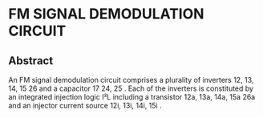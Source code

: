 # FM SIGNAL DEMODULATION CIRCUIT

## Abstract
An FM signal demodulation circuit comprises a plurality of inverters 12, 13, 14, 15 26 and a capacitor 17 24, 25 . Each of the inverters is constituted by an integrated injection logic I²L including a transistor 12a, 13a, 14a, 15a 26a and an injector current source 12i, 13i, 14i, 15i .